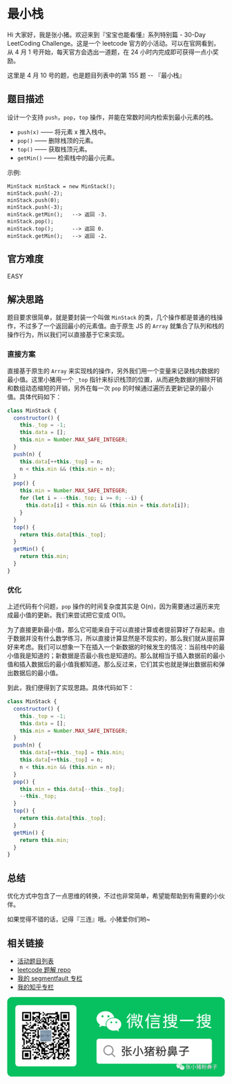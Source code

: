 # 最小栈

Hi 大家好，我是张小猪。欢迎来到『宝宝也能看懂』系列特别篇 - 30-Day LeetCoding Challenge。这是一个 leetcode 官方的小活动。可以在官网看到，从 4 月 1 号开始，每天官方会选出一道题，在 24 小时内完成即可获得一点小奖励。

这里是 4 月 10 号的题，也是题目列表中的第 155 题 -- 『最小栈』

## 题目描述

设计一个支持 `push`，`pop`，`top` 操作，并能在常数时间内检索到最小元素的栈。

- `push(x)` —— 将元素 x 推入栈中。
- `pop()` —— 删除栈顶的元素。
- `top()` —— 获取栈顶元素。
- `getMin()` —— 检索栈中的最小元素。

示例:

```shell
MinStack minStack = new MinStack();
minStack.push(-2);
minStack.push(0);
minStack.push(-3);
minStack.getMin();   --> 返回 -3.
minStack.pop();
minStack.top();      --> 返回 0.
minStack.getMin();   --> 返回 -2.
```

## 官方难度

EASY

## 解决思路

题目要求很简单，就是要封装一个叫做 `MinStack` 的类，几个操作都是普通的栈操作，不过多了一个返回最小的元素值。由于原生 JS 的 `Array` 就集合了队列和栈的操作行为，所以我们可以直接基于它来实现。

### 直接方案

直接基于原生的 `Array` 来实现栈的操作，另外我们用一个变量来记录栈内数据的最小值。这里小猪用一个 `_top` 指针来标识栈顶的位置，从而避免数据的擦除开销和数组动态缩短的开销，另外在每一次 `pop` 的时候通过遍历去更新记录的最小值。具体代码如下：

```js
class MinStack {
  constructor() {
    this._top = -1;
    this.data = [];
    this.min = Number.MAX_SAFE_INTEGER;
  }
  push(n) {
    this.data[++this._top] = n;
    n < this.min && (this.min = n);
  }
  pop() {
    this.min = Number.MAX_SAFE_INTEGER;
    for (let i = --this._top; i >= 0; --i) {
      this.data[i] < this.min && (this.min = this.data[i]);
    }
  }
  top() {
    return this.data[this._top];
  }
  getMin() {
    return this.min;
  }
}
```

### 优化

上述代码有个问题，`pop` 操作的时间复杂度其实是 O(n)，因为需要通过遍历来完成最小值的更新。我们来尝试把它变成 O(1)。

为了直接更新最小值，那么它可能来自于可以直接计算或者提前算好了存起来。由于数据并没有什么数学练习，所以直接计算显然是不现实的，那么我们就从提前算好来考虑。我们可以想象一下在插入一个新数据的时候发生的情况：当前栈中的最小值我是知道的；新数据是否最小我也是知道的。那么就相当于插入数据前的最小值和插入数据后的最小值我都知道。那么反过来，它们其实也就是弹出数据前和弹出数据后的最小值。

到此，我们便得到了实现思路。具体代码如下：

```js
class MinStack {
  constructor() {
    this._top = -1;
    this.data = [];
    this.min = Number.MAX_SAFE_INTEGER;
  }
  push(n) {
    this.data[++this._top] = this.min;
    this.data[++this._top] = n;
    n < this.min && (this.min = n);
  }
  pop() {
    this.min = this.data[--this._top];
    --this._top;
  }
  top() {
    return this.data[this._top];
  }
  getMin() {
    return this.min;
  }
}
```

## 总结

优化方式中包含了一点思维的转换，不过也非常简单，希望能帮助到有需要的小伙伴。

如果觉得不错的话，记得『三连』哦。小猪爱你们哟~

## 相关链接

- [活动题目列表](https://github.com/poppinlp/leetcode#30-day-leetcoding-challenge)
- [leetcode 题解 repo](https://github.com/poppinlp/leetcode)
- [我的 segmentfault 专栏](https://segmentfault.com/blog/zxzfbz)
- [我的知乎专栏](https://zhuanlan.zhihu.com/zxzfbz)

![我的微信公众号：张小猪粉鼻子](../resources/qrcode_green.jpeg)

